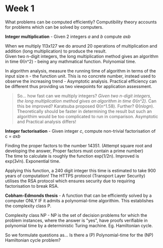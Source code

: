 # Week 1

What problems can be computed efficiently? Computibility theory accounts for problems which can be solved by computers.

**Integer multiplication** - Given 2 integers _a_ and _b_ compute *a*x*b*

When we multiply 113x127 we do around 20 operations of multiplication and addition (long multiplication) to produce the result.\
Given two n-digit integers, the long multiplication method gives an algorithm in time Θ(n^2) - being any mathmatical function. Polynomial time.

In algorithm analysis, measure the running time of algorithm in terms of the input size n - the function unit. This is no concrete number, instead used to observe the increasing trend - Asymptotic analysis. Practical efficiency can be different thus providing us two viewpoints for application assessment.

> So... how fast can we multiply integers? _Given two n-digit integers, the long multiplication method gives an algorithm in time Θ(n^2)._ Can this be improved? Karatsuba proposed Θ(n^1.58). Further? Θ(n*logn*). Theoretically should be faster in determining the result but such an algorithim would be too complicated to run in comparison. Asymptotic and Practical analysis differs!

**Integer factorisation** - Given integer _c_, compute non-trivial factorisation of c = *a*x*b*

Finding the proper factors to the number 14351. (Attempt square root and developing the answer, Proper factors must contain a prime number)\
The time to calculate is roughly the function exp(1/2n). Improved is exp(3√n). Exponential time.

Applying this function, a 240 digit integer this time is estimated to take 900 years of computation! The HTTPS protocol (Transport Layer Security) utilises the RSA protocol which ensures security due to requiring factorisation to break RSA.

**Cobham-Edmonds thesis** - A function that can be efficiently solved by a computer ONLY IF it admits a polynomial-time algorithim. This establishes the complexity class P.

Complexity class NP - NP is the set of decision problems for which the problem instances, where the answer is "yes", have proofs verifiable in polynomial time by a deterministic Turing machine. Eg. Hamiltonian cycle.

So we formulate questions as... Is there a (P) Polynomial-time for the (NP) Hamiltonian cycle problem?
